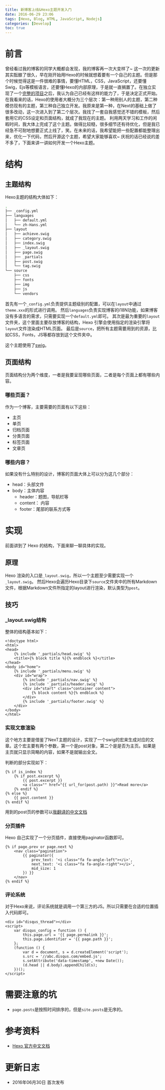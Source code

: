 ```yaml
---
title: 新博客上线&Hexo主题开发入门
date: 2016-06-29 23:06
tags: [Hexo, Blog, HTML, JavaScript, Nodejs]
categories: [Develop]
toc: true
---
```


# 前言

曾经看过我的博客的同学大概都会发现，我的博客再一次大变样了~
这一次的更新其实酝酿了很久，早在刚开始用Hexo的时候就想着要有一个自己的主题。但是那个时候觉得这是一件很难的事情，要懂HTML，CSS，JavaScript，还要懂Swig，Ejs等模板语言，还要懂Hexo的内部原理，于是就一直搁置了。在独立实现了一个[完整的项目](https://xuanwo.org/2016/06/16/jade_ims/)之后，我认为自己已经有这样的能力了，于是决定正式开始。
在我看来的话，Hexo的使用者大概分为三个层次：第一种用别人的主题，第二种模仿现有的主题，第三种自己独立开发。我原来是第一种，在Next的基础上做了很多改动，这一次进入到了第二个层次。我找了一套自我感觉还不错的模板，然后套用它的CSS设定和页面结构，就成了我现在的主题。
利用两天学习和工作的闲暇时间，我大体上完成了这个主题。做得比较糙，很多细节还有待优化，但是我已经急不可耐地想要正式上线了，笑。在未来的话，我希望能把一些配置都能整理出来，优化一下代码，然后开源这个主题，希望大家能够喜欢~
庆祝的话已经说的差不多了，下面来讲一讲如何开发一个Hexo主题。

<!-- more -->

# 结构

## 主题结构

Hexo主题的结构大体如下：

```bash
.
├── _config.yml
├── languages
│   ├── default.yml
│   └── zh-Hans.yml
├── layout
│   ├── achieve.swig
│   ├── category.swig
│   ├── index.swig
│   ├── _layout.swig
│   ├── page.swig
│   ├── _partials
│   ├── post.swig
│   └── tag.swig
└── source
    ├── css
    ├── fonts
    ├── img
    ├── js
    └── vendors
```

首先有一个`_config.yml`负责提供主题级别的配置，可以在`layout`中通过`theme.xxx`的形式进行调用。
然后`languages`负责实现博客的i18N功能，如果博客没有多语言的需求，只需要实现一个`default.yml`即可。
其次是最为重要的`layout`文件夹，这个里面主要存放博客的结构，Hexo 引擎会使用指定的渲染引擎将`layout`文件渲染成HTML页面。
最后是`source`，把所有主题需要用到的资源，比如CSS，Fonts，JS等都存放到这个文件夹中。

这个主题使用了[swig](http://paularmstrong.github.io/swig/)。

## 页面结构

页面结构分为两个维度，一者是我要呈现哪些页面，二者是每个页面上都有哪些内容。

### 哪些页面？

作为一个博客，主要需要的页面有以下这些：

- 主页
- 单页
- 归档页面
- 分类页面
- 标签页面
- 文章页

### 哪些内容？

如果没有什么特别的设计，博客的页面大体上可以分为这几个部分：

- head：头部文件
- body：主体内容
  - header：题图，导航栏等
  - content： 内容
  - footer：尾部的联系方式等

# 实现

前面讲到了 Hexo 的结构，下面来聊一聊具体的实现。

## 原理

Hexo 渲染的入口是`_layout.swig`，所以一个主题至少需要实现一个`_layout.swig`。
然后Hexo会遍历Hexo目录下`source`文件夹中的所有Markdown文件，根据Markdown文件所指定的layout进行渲染，默认类型为`post`。

## 技巧

### _layout.swig结构

整体的结构基本如下：

```swig
<!doctype html>
<html>
<head>
    {% include '_partials/head.swig' %}
    <title>{% block title %}{% endblock %}</title>
</head>
<body id="home">
    {% include '_partials/menu.swig' %}
    <div id="wrap">
        {% include '_partials/nav.swig' %}
        {% include '_partials/header.swig' %}
        <div id="start" class="container content">
            {% block content %}{% endblock %}
        </div>
        {% include '_partials/footer.swig' %}
    </div>
</body>
</html>
```

### 实现文章渲染

这个地方主要是借鉴了NexT主题的设计，实现了一个swig的宏来生成对应的文章。这个宏主要有两个参数，第一个是post对象，第二个是是否为主页。如果是主页就只显示简略的内容，如果不是就输出全文。

判断的部分实现如下：

```swig
{% if is_index %}
    {% if post.excerpt %}
        {{ post.excerpt }}
        <a class="" href="{{ url_for(post.path) }}">Read more</a>
    {% endif %}
{% else %}
    {{ post.content }}
{% endif %}
```

用到的post页的参数可以[我翻译的中文文档](https://hexo.io/zh-cn/docs/variables.html)

### 分页插件

Hexo 自己实现了一个分页插件，直接使用paginator函数即可。

```swig
{% if page.prev or page.next %}
    <nav class="pagination">
        {{ paginator({
            prev_text: '<i class="fa fa-angle-left"></i>',
            next_text: '<i class="fa fa-angle-right"></i>',
            mid_size: 1
        }) }}
    </nav>
{% endif %}
```

### 评论系统

对于Hexo来说，评论系统就是调用一个第三方的JS。所以只需要在合适的位置插入代码即可。

```swig
<div id="disqus_thread"></div>
<script>
    var disqus_config = function () {
        this.page.url = '{{ page.permalink }}';
        this.page.identifier = '{{ page.path }}';
    };
    (function () {
        var d = document, s = d.createElement('script');
        s.src = '//abc.disqus.com/embed.js';
        s.setAttribute('data-timestamp', +new Date());
        (d.head || d.body).appendChild(s);
    })();
</script>
```

# 需要注意的坑

- `page.posts`是按照时间排序的，但是`site.posts`是无序的。

# 参考资料

- [Hexo 官方中文文档](https://hexo.io/zh-cn/docs/)

# 更新日志

- 2016年06月30日 首次发布
